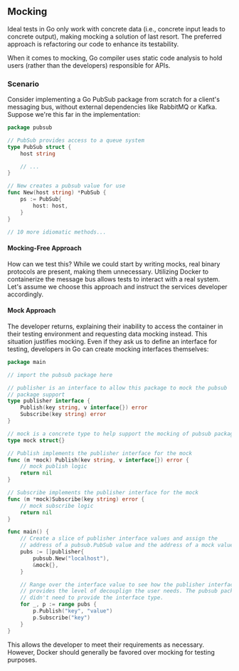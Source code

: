 ## Mocking

Ideal tests in Go only work with concrete data (i.e., concrete input leads to concrete output), making mocking a solution of last resort. The preferred approach is refactoring our code to enhance its testability.

When it comes to mocking, Go compiler uses static code analysis to hold users (rather than the developers) responsible for APIs.

### Scenario

Consider implementing a Go PubSub package from scratch for a client's messaging bus, without external dependencies like RabbitMQ or Kafka. Suppose we're this far in the implementation:

```go
package pubsub

// PubSub provides access to a queue system
type PubSub struct {
	host string

	// ...
}

// New creates a pubsub value for use
func New(host string) *PubSub {
	ps := PubSub{
		host: host,
	}
}

// 10 more idiomatic methods...
```

#### Mocking-Free Approach

How can we test this? While we could start by writing mocks, real binary protocols are present, making them unnecessary. Utilizing Docker to containerize the message bus allows tests to interact with a real system. Let's assume we choose this approach and instruct the services developer accordingly.

#### Mock Approach

The developer returns, explaining their inability to access the container in their testing environment and requesting data mocking instead. This situation justifies mocking. Even if they ask us to define an interface for testing, developers in Go can create mocking interfaces themselves:

```go
package main

// import the pubsub package here

// publisher is an interface to allow this package to mock the pubsub
// package support
type publisher interface {
	Publish(key string, v interface{}) error
	Subscribe(key string) error
}

// mock is a concrete type to help support the mocking of pubsub package
type mock struct{}

// Publish implements the publisher interface for the mock
func (m *mock) Publish(kev string, v interface{}) error {
	// mock publish logic
	return nil
}

// Subscribe implements the publisher interface for the mock
func (m *mock)Subscribe(key string) error {
	// mock subscribe logic
	return nil
}

func main() {
	// Create a slice of publisher interface values and assign the
	// address of a pubsub.PubSub value and the address of a mock value
	pubs := []publisher{
		pubsub.New("localhost"),
		&mock{},
	}

	// Range over the interface value to see how the publisher interface
	// provides the level of decouplign the user needs. The pubsub package
	// didn't need to provide the interface type.
	for _, p := range pubs {
		p.Publish("key", "value")
		p.Subscribe("key")
	}
}
```

This allows the developer to meet their requirements as necessary. However, Docker should generally be favored over mocking for testing purposes.